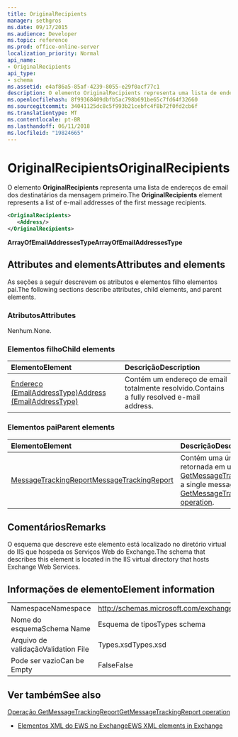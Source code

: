 ```yaml
---
title: OriginalRecipients
manager: sethgros
ms.date: 09/17/2015
ms.audience: Developer
ms.topic: reference
ms.prod: office-online-server
localization_priority: Normal
api_name:
- OriginalRecipients
api_type:
- schema
ms.assetid: e4af86a5-85af-4239-8055-e29f0acf77c1
description: O elemento OriginalRecipients representa uma lista de endereços de email dos destinatários da mensagem primeiro.
ms.openlocfilehash: 8f99368409dbfb5ac798b691be65c7fd64f32660
ms.sourcegitcommit: 34041125dc8c5f993b21cebfc4f8b72f0fd2cb6f
ms.translationtype: MT
ms.contentlocale: pt-BR
ms.lasthandoff: 06/11/2018
ms.locfileid: "19824665"
---
```

# <a name="originalrecipients"></a><span data-ttu-id="e5207-103">OriginalRecipients</span><span class="sxs-lookup"><span data-stu-id="e5207-103">OriginalRecipients</span></span>

<span data-ttu-id="e5207-104">O elemento **OriginalRecipients** representa uma lista de endereços de email dos destinatários da mensagem primeiro.</span><span class="sxs-lookup"><span data-stu-id="e5207-104">The **OriginalRecipients** element represents a list of e-mail addresses of the first message recipients.</span></span> 
  
```XML
<OriginalRecipients>
   <Address/>
</OriginalRecipients>
```

 <span data-ttu-id="e5207-105">**ArrayOfEmailAddressesType**</span><span class="sxs-lookup"><span data-stu-id="e5207-105">**ArrayOfEmailAddressesType**</span></span>
## <a name="attributes-and-elements"></a><span data-ttu-id="e5207-106">Attributes and elements</span><span class="sxs-lookup"><span data-stu-id="e5207-106">Attributes and elements</span></span>

<span data-ttu-id="e5207-107">As seções a seguir descrevem os atributos e elementos filho elementos pai.</span><span class="sxs-lookup"><span data-stu-id="e5207-107">The following sections describe attributes, child elements, and parent elements.</span></span>
  
### <a name="attributes"></a><span data-ttu-id="e5207-108">Atributos</span><span class="sxs-lookup"><span data-stu-id="e5207-108">Attributes</span></span>

<span data-ttu-id="e5207-109">Nenhum.</span><span class="sxs-lookup"><span data-stu-id="e5207-109">None.</span></span>
  
### <a name="child-elements"></a><span data-ttu-id="e5207-110">Elementos filho</span><span class="sxs-lookup"><span data-stu-id="e5207-110">Child elements</span></span>

|<span data-ttu-id="e5207-111">**Elemento**</span><span class="sxs-lookup"><span data-stu-id="e5207-111">**Element**</span></span>|<span data-ttu-id="e5207-112">**Descrição**</span><span class="sxs-lookup"><span data-stu-id="e5207-112">**Description**</span></span>|
|:-----|:-----|
|[<span data-ttu-id="e5207-113">Endereço (EmailAddressType)</span><span class="sxs-lookup"><span data-stu-id="e5207-113">Address (EmailAddressType)</span></span>](address-emailaddresstype.md) <br/> |<span data-ttu-id="e5207-114">Contém um endereço de email totalmente resolvido.</span><span class="sxs-lookup"><span data-stu-id="e5207-114">Contains a fully resolved e-mail address.</span></span>  <br/> |
   
### <a name="parent-elements"></a><span data-ttu-id="e5207-115">Elementos pai</span><span class="sxs-lookup"><span data-stu-id="e5207-115">Parent elements</span></span>

|<span data-ttu-id="e5207-116">**Elemento**</span><span class="sxs-lookup"><span data-stu-id="e5207-116">**Element**</span></span>|<span data-ttu-id="e5207-117">**Descrição**</span><span class="sxs-lookup"><span data-stu-id="e5207-117">**Description**</span></span>|
|:-----|:-----|
|[<span data-ttu-id="e5207-118">MessageTrackingReport</span><span class="sxs-lookup"><span data-stu-id="e5207-118">MessageTrackingReport</span></span>](messagetrackingreport.md) <br/> |<span data-ttu-id="e5207-119">Contém uma única mensagem retornada em uma [operação de GetMessageTrackingReport](getmessagetrackingreport-operation.md).</span><span class="sxs-lookup"><span data-stu-id="e5207-119">Contains a single message that is returned in a [GetMessageTrackingReport operation](getmessagetrackingreport-operation.md).</span></span>  <br/> |
   
## <a name="remarks"></a><span data-ttu-id="e5207-120">Comentários</span><span class="sxs-lookup"><span data-stu-id="e5207-120">Remarks</span></span>

<span data-ttu-id="e5207-121">O esquema que descreve este elemento está localizado no diretório virtual do IIS que hospeda os Serviços Web do Exchange.</span><span class="sxs-lookup"><span data-stu-id="e5207-121">The schema that describes this element is located in the IIS virtual directory that hosts Exchange Web Services.</span></span>
  
## <a name="element-information"></a><span data-ttu-id="e5207-122">Informações de elemento</span><span class="sxs-lookup"><span data-stu-id="e5207-122">Element information</span></span>

|||
|:-----|:-----|
|<span data-ttu-id="e5207-123">Namespace</span><span class="sxs-lookup"><span data-stu-id="e5207-123">Namespace</span></span>  <br/> |http://schemas.microsoft.com/exchange/services/2006/types  <br/> |
|<span data-ttu-id="e5207-124">Nome do esquema</span><span class="sxs-lookup"><span data-stu-id="e5207-124">Schema Name</span></span>  <br/> |<span data-ttu-id="e5207-125">Esquema de tipos</span><span class="sxs-lookup"><span data-stu-id="e5207-125">Types schema</span></span>  <br/> |
|<span data-ttu-id="e5207-126">Arquivo de validação</span><span class="sxs-lookup"><span data-stu-id="e5207-126">Validation File</span></span>  <br/> |<span data-ttu-id="e5207-127">Types.xsd</span><span class="sxs-lookup"><span data-stu-id="e5207-127">Types.xsd</span></span>  <br/> |
|<span data-ttu-id="e5207-128">Pode ser vazio</span><span class="sxs-lookup"><span data-stu-id="e5207-128">Can be Empty</span></span>  <br/> |<span data-ttu-id="e5207-129">False</span><span class="sxs-lookup"><span data-stu-id="e5207-129">False</span></span>  <br/> |
   
## <a name="see-also"></a><span data-ttu-id="e5207-130">Ver também</span><span class="sxs-lookup"><span data-stu-id="e5207-130">See also</span></span>



[<span data-ttu-id="e5207-131">Operação GetMessageTrackingReport</span><span class="sxs-lookup"><span data-stu-id="e5207-131">GetMessageTrackingReport operation</span></span>](getmessagetrackingreport-operation.md)


- [<span data-ttu-id="e5207-132">Elementos XML do EWS no Exchange</span><span class="sxs-lookup"><span data-stu-id="e5207-132">EWS XML elements in Exchange</span></span>](ews-xml-elements-in-exchange.md)

